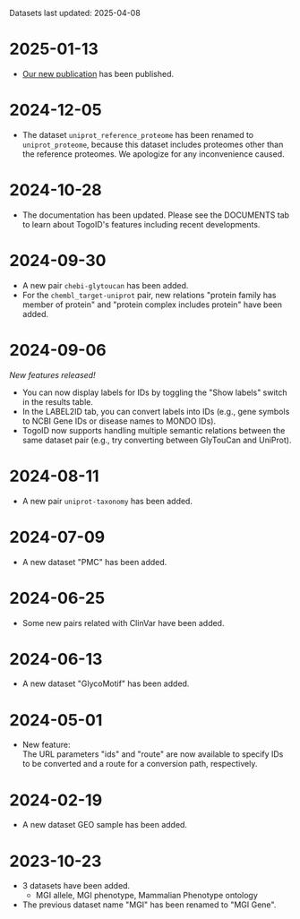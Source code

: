Datasets last updated: 2025-04-08
# 2025-01-13
- [Our new publication](https://link.springer.com/article/10.1186/s13326-024-00322-1) has been published.

# 2024-12-05
- The dataset `uniprot_reference_proteome` has been renamed to `uniprot_proteome`, because this dataset includes proteomes other than the reference proteomes. We apologize for any inconvenience caused.

# 2024-10-28
- The documentation has been updated. Please see the DOCUMENTS tab to learn about TogoID's features including recent developments.

# 2024-09-30
- A new pair `chebi-glytoucan` has been added.  
- For the `chembl_target-uniprot` pair, new relations "protein family has member of protein" and "protein complex includes protein" have been added.

# 2024-09-06
*New features released!*  
- You can now display labels for IDs by toggling the "Show labels" switch in the results table.  
- In the LABEL2ID tab, you can convert labels into IDs (e.g., gene symbols to NCBI Gene IDs or disease names to MONDO IDs).  
- TogoID now supports handling multiple semantic relations between the same dataset pair (e.g., try converting between GlyTouCan and UniProt).  

# 2024-08-11
- A new pair `uniprot-taxonomy` has been added.

# 2024-07-09
- A new dataset "PMC" has been added.

# 2024-06-25
- Some new pairs related with ClinVar have been added.

# 2024-06-13
- A new dataset "GlycoMotif" has been added.

# 2024-05-01
- New feature:  
  The URL parameters "ids" and "route" are now available to specify IDs to be converted and a route for a conversion path, respectively.

# 2024-02-19
- A new dataset GEO sample has been added.

# 2023-10-23
- 3 datasets have been added.
  - MGI allele, MGI phenotype, Mammalian Phenotype ontology
- The previous dataset name "MGI" has been renamed to "MGI Gene".
